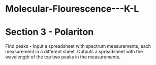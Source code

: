 # Molecular-Flourescence---K-L

# Section 3 - Polariton
Find peaks - Input a spreadsheet with spectrum measurements, each measurement in a different sheet. Outputs a spreadsheet with the wavelength of the top two peaks in the measurements. 


